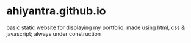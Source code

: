 # ahiyantra.github.io

basic static website for displaying my portfolio; made using html, css & javascript; always under construction
